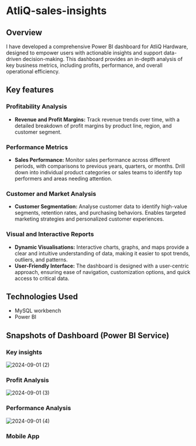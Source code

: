 # AtliQ-sales-insights

## Overview
I have developed a comprehensive Power BI dashboard for AtliQ Hardware, designed to empower users with actionable insights and support data-driven decision-making. This dashboard provides an in-depth analysis of key business metrics, including profits, performance, and overall operational efficiency.

## Key features

### Profitability Analysis
* **Revenue and Profit Margins:** Track revenue trends over time, with a detailed breakdown of profit margins by product line, region, and customer segment.

### Performance Metrics
* **Sales Performance:**  Monitor sales performance across different periods, with comparisons to previous years, quarters, or months. Drill down into individual product categories or sales teams to identify top performers and areas needing attention.

### Customer and Market Analysis
* **Customer Segmentation:** Analyse customer data to identify high-value segments, retention rates, and purchasing behaviors. Enables targeted marketing strategies and personalized customer experiences.

### Visual and Interactive Reports
* **Dynamic Visualisations:** Interactive charts, graphs, and maps provide a clear and intuitive understanding of data, making it easier to spot trends, outliers, and patterns.
* **User-Friendly Interface:** The dashboard is designed with a user-centric approach, ensuring ease of navigation, customization options, and quick access to critical data.

## Technologies Used
* MySQL workbench
* Power BI

## Snapshots of Dashboard (Power BI Service)

### Key insights
![2024-09-01 (2)](https://github.com/user-attachments/assets/0ce1cab2-24e2-44ed-a1aa-9828b24d1e3b)

### Profit Analysis
![2024-09-01 (3)](https://github.com/user-attachments/assets/c7f9df79-f6a2-484f-ba5d-d79205b2641f)

### Performance Analysis
![2024-09-01 (4)](https://github.com/user-attachments/assets/dbaca100-79ef-47a3-980e-29a6799fbd77)

### Mobile App
